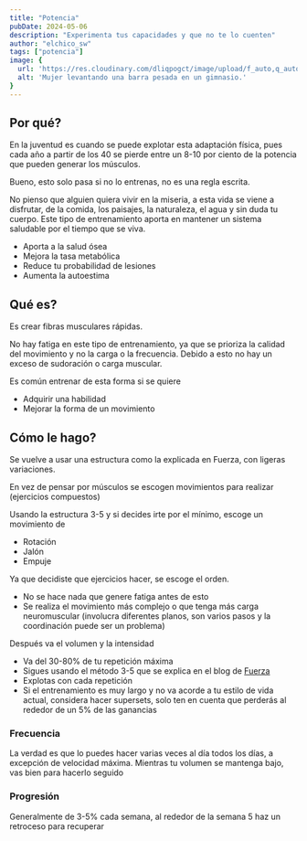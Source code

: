```yaml
---
title: "Potencia"
pubDate: 2024-05-06
description: "Experimenta tus capacidades y que no te lo cuenten"
author: "elchico_sw"
tags: ["potencia"]
image: {
  url: 'https://res.cloudinary.com/dliqpogct/image/upload/f_auto,q_auto/v1/mysite/power',
  alt: 'Mujer levantando una barra pesada en un gimnasio.'
}
---
```


## Por qué?

En la juventud es cuando se puede explotar esta adaptación física, pues cada año a partir de los 40 se pierde entre un 8-10 por ciento de la potencia que pueden generar los músculos.

Bueno, esto solo pasa si no lo entrenas, no es una regla escrita.

No pienso que alguien quiera vivir en la miseria, a esta vida se viene a disfrutar, de la comida, los paisajes, la naturaleza, el agua y sin duda tu cuerpo. Este tipo de entrenamiento aporta en mantener un sistema saludable por el tiempo que se viva.

- Aporta a la salud ósea
- Mejora la tasa metabólica
- Reduce tu probabilidad de lesiones
- Aumenta la autoestima

## Qué es?

Es crear fibras musculares rápidas.

No hay fatiga en este tipo de entrenamiento, ya que se prioriza la calidad del movimiento y no la carga o la frecuencia. Debido a esto no hay un exceso de sudoración o carga muscular. 

Es común entrenar de esta forma si se quiere

- Adquirir una habilidad
- Mejorar la forma de un movimiento

## Cómo le hago?

Se vuelve a usar una estructura como la explicada en Fuerza, con ligeras variaciones.

En vez de pensar por músculos se escogen movimientos para realizar (ejercicios compuestos)

Usando la estructura 3-5 y si decides irte por el mínimo, escoge un movimiento de

- Rotación
- Jalón
- Empuje

Ya que decidiste que ejercicios hacer, se escoge el orden.

- No se hace nada que genere fatiga antes de esto
- Se realiza el movimiento más complejo o que tenga más carga neuromuscular (involucra diferentes planos, son varios pasos y la coordinación puede ser un problema)

Después va el volumen y la intensidad

- Va del 30-80% de tu repetición máxima
- Sigues usando el método 3-5 que se explica en el blog de [Fuerza](https://elchico.coach/es/blog/fuerza)
- Explotas con cada repetición
- Si el entrenamiento es muy largo y no va acorde a tu estilo de vida actual, considera hacer supersets, solo ten en cuenta que perderás al rededor de un 5% de las ganancias

### Frecuencia

La verdad es que lo puedes hacer varias veces al día todos los días, a excepción de velocidad máxima. Mientras tu volumen se mantenga bajo, vas bien para hacerlo seguido

### Progresión

Generalmente de 3-5% cada semana, al rededor de la semana 5 haz un retroceso para recuperar